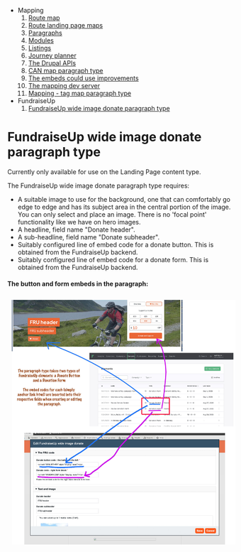 * Mapping
    1. [Route map](route-content-type.md)
    2. [Route landing page maps](route-landing-page-content-type.md)
    3. [Paragraphs](paragraph-embeds.md)
    4. [Modules](relevant-modules.md)
    5. [Listings](listing-pages.md)
    6. [Journey planner](journey-planner.md)
    7. [The Drupal APIs](api.md)
    8. [CAN map paragraph type](can.md)
    9. [The embeds could use improvements](embed-improvement-notes.md)
    10. [The mapping dev server](devserver.md)
    11. [Mapping - tag map paragraph type](tagmap.md)
* FundraiseUp
    1. [FundraiseUp wide image donate paragraph type](fundraiseup-wide.md)

# FundraiseUp wide image donate paragraph type

Currently only available for use on the Landing Page content type.

The FundraiseUp wide image donate paragraph type requires:

* A suitable image to use for the background, one that can comfortably go edge to edge and has its subject area in the central portion of the image. You can only select and place an image.  There is no 'focal point' functionality like we have on hero images.
* A headline, field name "Donate header".
* A sub-headline, field name "Donate subheader".
* Suitably configured line of embed code for a donate button. This is obtained from the FundraiseUp backend.
* Suitably configured line of embed code for a donate form. This is obtained from the FundraiseUp backend.


#### The button and form embeds in the paragraph:
<a href="assets/theparagraph-inserts.jpg" target="_blank" style="cursor: pointer;">
<img src="assets/theparagraph-inserts.jpg" alt="The paragraph" style="padding: 10px;"/>
</a>

